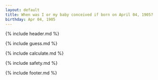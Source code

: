 ```yaml
---
layout: default
title: When was I or my baby conceived if born on April 04, 1905?
birthday: Apr 04, 1905
---
```


{% include header.md %}

{% include guess.md %}

{% include calculate.md %}

{% include safety.md %}

{% include footer.md %}



